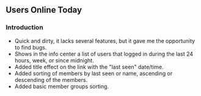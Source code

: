 ## Users Online Today 

### Introduction
- Quick and dirty, it lacks several features, but it gave me the opportunity to find bugs.
- Shows in the info center a list of users that logged in during the last 24 hours, week, or since midnight.
- Added title effect on the link with the "last seen" date/time.
- Added sorting of members by last seen or name, ascending or descending of the members.
- Added basic member groups sorting.

